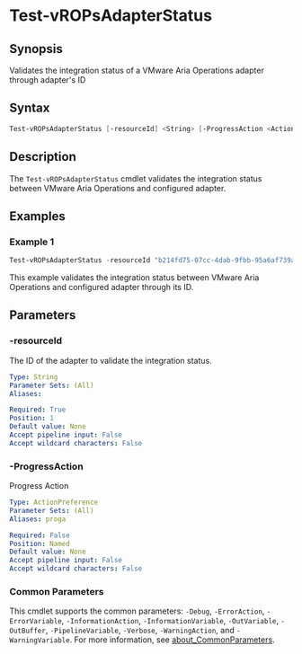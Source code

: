 # Test-vROPsAdapterStatus

## Synopsis

Validates the integration status of a VMware Aria Operations adapter through adapter's ID

## Syntax

```powershell
Test-vROPsAdapterStatus [-resourceId] <String> [-ProgressAction <ActionPreference>] [<CommonParameters>]
```

## Description

The `Test-vROPsAdapterStatus` cmdlet validates the integration status between VMware Aria Operations and
configured adapter.

## Examples

### Example 1

```powershell
Test-vROPsAdapterStatus -resourceId "b214fd75-07cc-4dab-9fbb-95a6af739a04"
```

This example validates the integration status between VMware Aria Operations and configured adapter through its ID.

## Parameters

### -resourceId

The ID of the adapter to validate the integration status.

```yaml
Type: String
Parameter Sets: (All)
Aliases:

Required: True
Position: 1
Default value: None
Accept pipeline input: False
Accept wildcard characters: False
```

### -ProgressAction

Progress Action

```yaml
Type: ActionPreference
Parameter Sets: (All)
Aliases: proga

Required: False
Position: Named
Default value: None
Accept pipeline input: False
Accept wildcard characters: False
```

### Common Parameters

This cmdlet supports the common parameters: `-Debug`, `-ErrorAction`, `-ErrorVariable`, `-InformationAction`, `-InformationVariable`, `-OutVariable`, `-OutBuffer`, `-PipelineVariable`, `-Verbose`, `-WarningAction`, and `-WarningVariable`. For more information, see [about_CommonParameters](http://go.microsoft.com/fwlink/?LinkID=113216).
